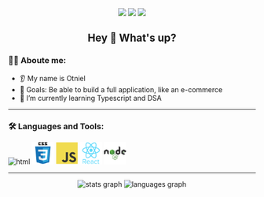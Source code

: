 <div align="center">
  <img height="150" src="https://media.giphy.com/media/2IudUHdI075HL02Pkk/giphy.gif" />
  <img height="150" src="https://camo.githubusercontent.com/62da68eb62b1e5f175f7d1f0191dd89a653d7908feb22d37d4a0ab07365d6791/68747470733a2f2f6d656469612e67697068792e636f6d2f6d656469612f4d3967624264396e6244724f5475314d71782f67697068792e676966"  />
  <img height="150" src="https://media.giphy.com/media/scZPhLqaVOM1qG4lT9/giphy.gif" />
</div>

<h2 align="center">
  Hey 👋 What's up?
</h2>

<h3>👩‍💻 Aboute me:</h3>

- 👂 My name is Otniel
- 🎯 Goals: Be able to build a full application, like an e-commerce
- 🌱 I’m currently learning Typescript and DSA

---

<h3>🛠 Languages and Tools:</h3>
<p align="left">
<img src="https://cdn.jsdelivr.net/gh/devicons/devicon/icons/html5/html5-original.svg" alt="html" width="45" height="45"/>
<img src="https://raw.githubusercontent.com/devicons/devicon/master/icons/css3/css3-original-wordmark.svg" alt="css3" width="45" height="45" />
<!-- <img src="https://raw.githubusercontent.com/devicons/devicon/master/icons/bootstrap/bootstrap-plain.svg" alt="bootstrap" width="45" height="45" /> -->
<img src="https://raw.githubusercontent.com/devicons/devicon/master/icons/javascript/javascript-original.svg" alt="javascript" width="45" height="45" />
<img src="https://raw.githubusercontent.com/devicons/devicon/master/icons/react/react-original-wordmark.svg" alt="react" width="45" height="45" />
<img src="https://raw.githubusercontent.com/devicons/devicon/master/icons/nodejs/nodejs-original-wordmark.svg" alt="nodejs" width="45" height="45" />
<!-- <img src="https://raw.githubusercontent.com/devicons/devicon/master/icons/mongodb/mongodb-original.svg" alt="mongodb" width="45" height="45" /> -->
<!-- <img src="https://raw.githubusercontent.com/devicons/devicon/master/icons/mysql/mysql-original-wordmark.svg" alt="mysql" width="45" height="45" /> -->
</p>

<!-- <a href=""> <img align="center" src="https://github-readme-stats-sigma-five.vercel.app/api/top-langs/?username=YulietM&theme=react&line_height=40&hide=css"/> </a> -->

---
<div align="center">
  <img src="https://github-readme-stats-sigma-five.vercel.app/api?username=otnielssilva&hide_title=false&hide_rank=false&show_icons=true&include_all_commits=true&count_private=true&disable_animations=false&theme=default&locale=en&hide_border=false" height="150" alt="stats graph"  />
  <img src="https://github-readme-stats-sigma-five.vercel.app/api/top-langs?username=otnielssilva&locale=en&hide_title=false&layout=compact&card_width=320&langs_count=5&theme=default&hide_border=false" height="150" alt="languages graph"  />
</div>

<!--  
<img src="https://cdn.jsdelivr.net/gh/devicons/devicon/icons/vscode/vscode-original.svg" alt="vscode" width="45" height="45"/>
<img src="https://cdn.jsdelivr.net/gh/devicons/devicon/icons/docker/docker-original.svg" alt="docker" width="45" height="45"/>
<img src="https://cdn.jsdelivr.net/gh/devicons/devicon/icons/kubernetes/kubernetes-plain.svg" alt="kubernetes" width="45" height="45"/>
<img src="https://cdn.jsdelivr.net/gh/devicons/devicon/icons/amazonwebservices/amazonwebservices-plain-wordmark.svg" width="45" height="45"/>
<img src="https://cdn.jsdelivr.net/gh/devicons/devicon/icons/linux/linux-original.svg" alt="linux" width="45" height="45"/>       
<img src="https://cdn.jsdelivr.net/gh/devicons/devicon/icons/git/git-original.svg" alt="git" width="45" height="45"/>
<img src="https://cdn.jsdelivr.net/gh/devicons/devicon/icons/bash/bash-original.svg" alt="bash" width="45" height="45"/>
<img src="https://cdn.jsdelivr.net/gh/devicons/devicon/icons/figma/figma-original.svg" alt="figma" width="45" height="45"/>   
</p>

**OtnielSSilva/OtnielSSilva** is a ✨ _special_ ✨ repository because its `README.md` (this file) appears on your GitHub profile.

<p align="center">
  <img src="https://capsule-render.vercel.app/api?text=Hey Everyone!🕹️&animation=fadeIn&type=waving&color=gradient&height=100"/>
</p>



Here are some ideas to get you started:

- 🔭 I’m currently working on ...
- 🌱 I’m currently learning ...
- 👯 I’m looking to collaborate on ...
- 🤔 I’m looking for help with ...
- 💬 Ask me about ...
- 📫 How to reach me: ...
- 😄 Pronouns: ...
- ⚡ Fun fact: ...

- 🔭 I’m currently looking for an internship and freelancing projects
- 🤝 I'm looking to collaborate on any open source projects using Javascript
- ⚡ Fun fact: I prefer tea
- 📚 Hobbies: Reading Fiction and Learning Languages

### Hi there 👋
* 👂 My name is ...
* 👩 Pronouns: ...
* 🔭 I’m currently working on ...
* 🌱 I’m currently learning ...
* 🤝 I’m looking to collaborate on ...
* 🤔 I’m looking for help with ...
* 💬 Ask me about ...
* 📫 How to reach me: ...
* ❤️ I love ...
* ⚡ Fun fact: ...
-->
